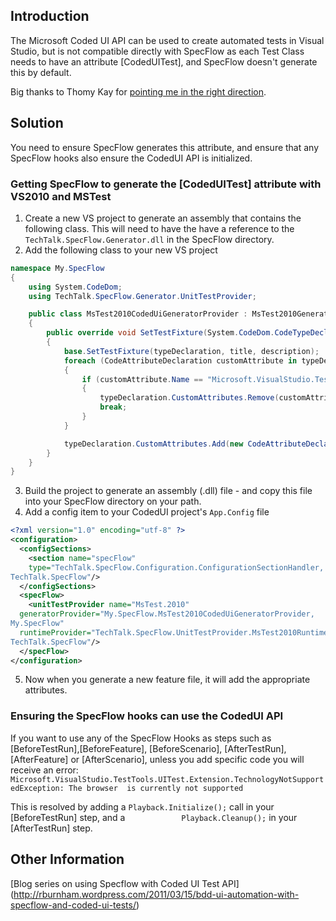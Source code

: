 ## Introduction

The Microsoft Coded UI API can be used to create automated tests in Visual Studio, but is not compatible directly with SpecFlow as each Test Class needs to have an attribute [CodedUITest], and SpecFlow doesn't generate this by default.

Big thanks to Thomy Kay for [pointing me in the right direction](http://groups.google.com/group/specflow/browse_thread/thread/e162fc98c1d7c119/0bf231a65195b375?lnk=gst&q=SpecFlow+with+VS2010+CodedUI+tests+#0bf231a65195b375).

## Solution

You need to ensure SpecFlow generates this attribute, and ensure that any SpecFlow hooks also ensure the CodedUI API is initialized.

### Getting SpecFlow to generate the [CodedUITest] attribute with VS2010 and MSTest

1. Create a new VS project to generate an assembly that contains the following class.
This will need to have the have a reference to the `TechTalk.SpecFlow.Generator.dll` in the SpecFlow directory.
2. Add the following class to your new VS project
```csharp
namespace My.SpecFlow
{
    using System.CodeDom;
    using TechTalk.SpecFlow.Generator.UnitTestProvider;

    public class MsTest2010CodedUiGeneratorProvider : MsTest2010GeneratorProvider
    {
        public override void SetTestFixture(System.CodeDom.CodeTypeDeclaration typeDeclaration, string title, string description)
        {
            base.SetTestFixture(typeDeclaration, title, description);
            foreach (CodeAttributeDeclaration customAttribute in typeDeclaration.CustomAttributes)
            {
                if (customAttribute.Name == "Microsoft.VisualStudio.TestTools.UnitTesting.TestClassAttribute")
                {
                    typeDeclaration.CustomAttributes.Remove(customAttribute);
                    break;
                }
            }

            typeDeclaration.CustomAttributes.Add(new CodeAttributeDeclaration(new CodeTypeReference("Microsoft.VisualStudio.TestTools.UITesting.CodedUITestAttribute")));
        }
    } 
}
```
3. Build the project to generate an assembly (.dll) file - and copy this file into your SpecFlow directory on your path.
4. Add a config item to your CodedUI project's `App.Config` file
```xml
<?xml version="1.0" encoding="utf-8" ?>
<configuration>
  <configSections>
    <section name="specFlow"
    type="TechTalk.SpecFlow.Configuration.ConfigurationSectionHandler,
TechTalk.SpecFlow"/>
  </configSections>
  <specFlow>
    <unitTestProvider name="MsTest.2010"
  generatorProvider="My.SpecFlow.MsTest2010CodedUiGeneratorProvider,
My.SpecFlow"
  runtimeProvider="TechTalk.SpecFlow.UnitTestProvider.MsTest2010RuntimeProvider,
TechTalk.SpecFlow"/>
  </specFlow>
</configuration>
```
5. Now when you generate a new feature file, it will add the appropriate attributes.

### Ensuring the SpecFlow hooks can use the CodedUI API

If you want to use any of the SpecFlow Hooks as steps such as [BeforeTestRun],[BeforeFeature], [BeforeScenario], [AfterTestRun], [AfterFeature] or [AfterScenario], unless you add specific code you will receive an error:
`Microsoft.VisualStudio.TestTools.UITest.Extension.TechnologyNotSupportedException: The browser  is currently not supported`

This is resolved by adding a `Playback.Initialize();` call in your [BeforeTestRun] step, and a `            Playback.Cleanup();` in your [AfterTestRun] step.

## Other Information
[Blog series on using Specflow with Coded UI Test API] (http://rburnham.wordpress.com/2011/03/15/bdd-ui-automation-with-specflow-and-coded-ui-tests/)
